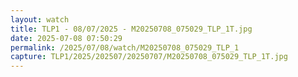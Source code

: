 ```yaml
---
layout: watch
title: TLP1 - 08/07/2025 - M20250708_075029_TLP_1T.jpg
date: 2025-07-08 07:50:29
permalink: /2025/07/08/watch/M20250708_075029_TLP_1
capture: TLP1/2025/202507/20250707/M20250708_075029_TLP_1T.jpg
---
```

